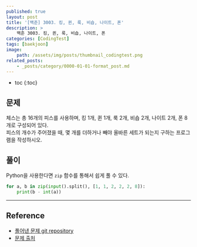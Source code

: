 ```yaml
---
published: true
layout: post
title: '[백준] 3003. 킹, 퀸, 룩, 비숍, 나이트, 폰'
description: >
    백준 3003. 킹, 퀸, 룩, 비숍, 나이트, 폰
categories: [CodingTest]
tags: [baekjoon]
image:
    path: /assets/img/posts/thumbnail_codingtest.png
related_posts:
    - _posts/category/0000-01-01-format_post.md
---
```

* toc
{:toc}

## 문제

체스는 총 16개의 피스를 사용하며, 킹 1개, 퀸 1개, 룩 2개, 비숍 2개, 나이트 2개, 폰 8개로 구성되어 있다.  
피스의 개수가 주어졌을 때, 몇 개를 더하거나 빼야 올바른 세트가 되는지 구하는 프로그램을 작성하시오.  

## 풀이

Python을 사용한다면 `zip` 함수를 통해서 쉽게 풀 수 있다.  

```python
for a, b in zip(input().split(), [1, 1, 2, 2, 2, 8]):
    print(b - int(a))
```

---
## Reference
- [풀어낸 문제 git repository](https://github.com/djccnt15/coding_test)
- [문제 출처](https://www.acmicpc.net/problem/3003)